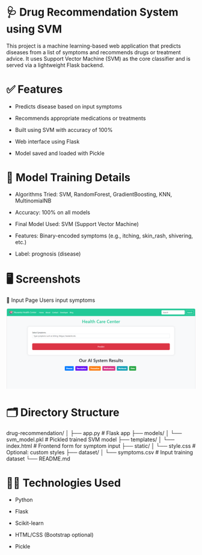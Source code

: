 # 🩺 Drug Recommendation System using SVM
This project is a machine learning-based web application that predicts diseases from a list of symptoms and recommends drugs or treatment advice. It uses Support Vector Machine (SVM) as the core classifier and is served via a lightweight Flask backend.

# ✅ Features
- Predicts disease based on input symptoms

- Recommends appropriate medications or treatments

- Built using SVM with accuracy of 100%

- Web interface using Flask

- Model saved and loaded with Pickle

# 🧠 Model Training Details
- Algorithms Tried: SVM, RandomForest, GradientBoosting, KNN, MultinomialNB

- Accuracy: 100% on all models

- Final Model Used: SVM (Support Vector Machine)

- Features: Binary-encoded symptoms (e.g., itching, skin_rash, shivering, etc.)

- Label: prognosis (disease)
# 🖥️ Screenshots
🔹 Input Page 
Users input symptoms 

![1st page](img.png)
# 🗂 Directory Structure
drug-recommendation/
│
├── app.py                  # Flask app
├── models/
│   └── svm_model.pkl       # Pickled trained SVM model
├── templates/
│   └── index.html          # Frontend form for symptom input
├── static/
│   └── style.css           # Optional: custom styles
├── dataset/
│   └── symptoms.csv        # Input training dataset
└── README.md               
# 🧑‍💻 Technologies Used
- Python

- Flask

- Scikit-learn

- HTML/CSS (Bootstrap optional)

- Pickle

